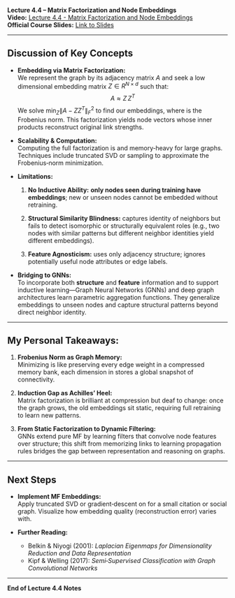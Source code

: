 **Lecture 4.4 – Matrix Factorization and Node Embeddings**  
**Video:** [Lecture 4.4 - Matrix Factorization and Node Embeddings](https://www.youtube.com/watch?v=r12qJZZVtqc&list=PLoROMvodv4rOP-ImU-O1rYRg2RFxomvFp&index=13&ab_channel=StanfordOnline)  
**Official Course Slides:** [Link to Slides](https://web.stanford.edu/class/cs224w/slides/02-nodeemb.pdf)

---

## Discussion of Key Concepts

- **Embedding via Matrix Factorization:**  
    We represent the graph by its adjacency matrix $A$ and seek a low dimensional embedding matrix $Z \in R^{N \times d}$ such that:
			 $$
				A \approx Z\,Z^T
				$$
    We solve $\min_{Z} \|A - Z Z^T\|_F^2$ to find our embeddings, where is the Frobenius norm. This factorization yields node vectors whose inner products reconstruct original link strengths.
    
- **Scalability & Computation:**  
    Computing the full factorization is and memory‑heavy for large graphs. Techniques include truncated SVD or sampling to approximate the Frobenius‑norm minimization.
    
- **Limitations:**
    
    1. **No Inductive Ability:** **only nodes seen during training have embeddings**; new or unseen nodes cannot be embedded without retraining.
        
    2. **Structural Similarity Blindness:** captures identity of neighbors but fails to detect isomorphic or structurally equivalent roles (e.g., two nodes with similar patterns but different neighbor identities yield different embeddings).
        
    3. **Feature Agnosticism:** uses only adjacency structure; ignores potentially useful node attributes or edge labels.
        
- **Bridging to GNNs:**  
    To incorporate both **structure** and **feature** information and to support inductive learning—Graph Neural Networks (GNNs) and deep graph architectures learn parametric aggregation functions. They generalize embeddings to unseen nodes and capture structural patterns beyond direct neighbor identity.
    

---

## My Personal Takeaways:

1. **Frobenius Norm as Graph Memory:**  
    Minimizing is like preserving every edge weight in a compressed memory bank, each dimension in stores a global snapshot of connectivity.
    
2. **Induction Gap as Achilles’ Heel:**  
    Matrix factorization is brilliant at compression but deaf to change: once the graph grows, the old embeddings sit static, requiring full retraining to learn new patterns.
    
3. **From Static Factorization to Dynamic Filtering:**  
    GNNs extend pure MF by learning filters that convolve node features over structure; this shift from memorizing links to learning propagation rules bridges the gap between representation and reasoning on graphs.
    

---

## Next Steps

- **Implement MF Embeddings:**  
    Apply truncated SVD or gradient‑descent on for a small citation or social graph. Visualize how embedding quality (reconstruction error) varies with.
    
- **Further Reading:**
    - Belkin & Niyogi (2001): _Laplacian Eigenmaps for Dimensionality Reduction and Data Representation_        
    - Kipf & Welling (2017): _Semi‑Supervised Classification with Graph Convolutional Networks_
---

**End of Lecture 4.4 Notes**